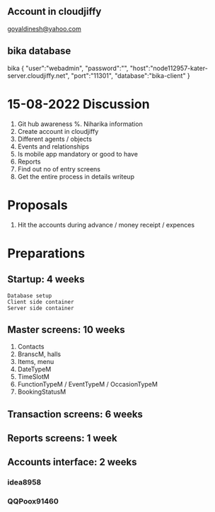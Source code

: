 ## Account in cloudjiffy
goyaldinesh@yahoo.com

## bika database
bika
{
    "user":"webadmin",
    "password":"",
    "host":"node112957-kater-server.cloudjiffy.net",
    "port":"11301",
    "database":"bika-client"
}

# 15-08-2022 Discussion
1. Git hub awareness
%. Niharika information
2. Create account in cloudjiffy
3. Different agents / objects
4. Events and relationships
5. Is mobile app mandatory or good to have
6. Reports
7. Find out no of entry screens
8. Get the entire process in details writeup

# Proposals
1. Hit the accounts during advance / money receipt / expences

# Preparations
## Startup: 4 weeks
	Database setup
	Client side container
	Server side container

## Master screens: 10 weeks
1. Contacts
2. BranscM, halls
3. Items, menu
4. DateTypeM
5. TimeSlotM
6. FunctionTypeM / EventTypeM  / OccasionTypeM
7. BookingStatusM

## Transaction screens: 6 weeks

## Reports screens: 1 week

## Accounts interface: 2 weeks
### idea8958
### QQPoox91460
